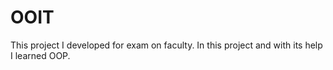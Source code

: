 # OOIT
This project I developed for exam on faculty.
In this project and with its help I learned OOP.